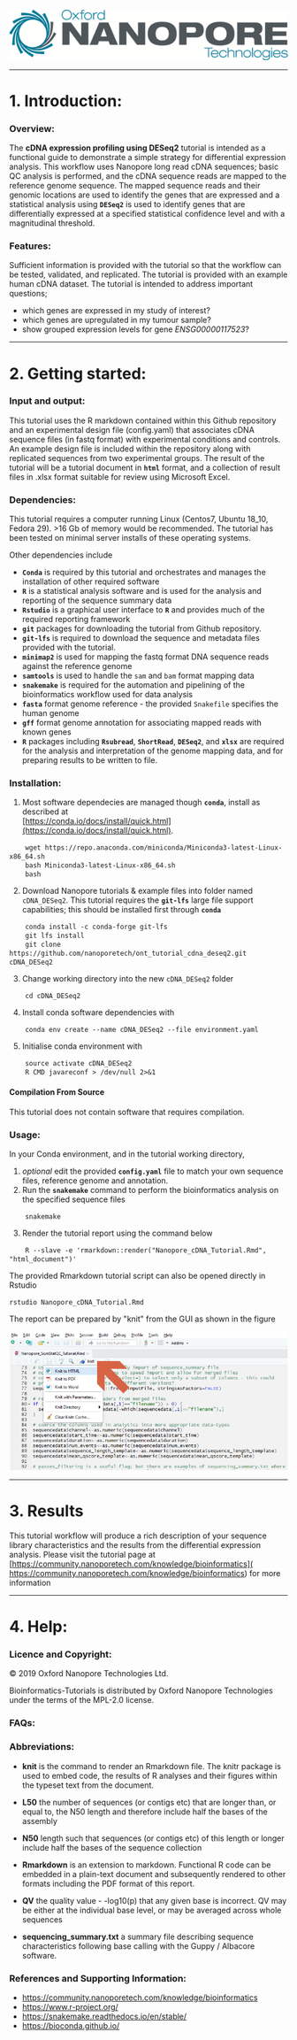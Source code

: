 ![.](Static/Images/ONT_logo.png "Oxford Nanopore Technologies")

******************

# 1. Introduction:


### Overview:

The **cDNA expression profiling using DESeq2** tutorial is intended as a functional guide to demonstrate a simple strategy for differential expression analysis. This workflow uses Nanopore long read cDNA sequences; basic QC analysis is performed, and the cDNA sequence reads are mapped to the reference genome sequence. The mapped sequence reads and their genomic locations are used to identify the genes that are expressed and a statistical analysis using **`DESeq2`** is used to identify genes that are differentially expressed at a specified statistical confidence level and with a magnitudinal threshold.

### Features:

Sufficient information is provided with the tutorial so that the workflow can be tested, validated, and replicated. The tutorial is provided with an example human cDNA dataset. The tutorial is intended to address important questions;

* which genes are expressed in my study of interest?
* which genes are upregulated in my tumour sample?
* show grouped expression levels for gene *ENSG00000117523*?

******************

# 2. Getting started:

### Input and output: 

This tutorial uses the R markdown contained within this Github repository and an experimental design file (config.yaml) that associates cDNA sequence files (in fastq format) with experimental conditions and controls. An example design file is included within the repository along with replicated sequences from two experimental groups. The result of the tutorial will be a tutorial document in **`html`** format, and a collection of result files in .xlsx format suitable for review using Microsoft Excel. 

### Dependencies:

This tutorial requires a computer running Linux (Centos7, Ubuntu 18_10, Fedora 29). >16 Gb of memory would be recommended. The tutorial has been tested on minimal server installs of these operating systems.

Other dependencies include

* **`Conda`** is required by this tutorial and orchestrates and manages the installation of other required software
* **`R`** is a statistical analysis software and is used for the analysis and reporting of the sequence summary data
* **`Rstudio`** is a graphical user interface to **`R`** and provides much of the required reporting framework
* **`git`** packages for downloading the tutorial from Github repository.
* **`git-lfs`** is required to download the sequence and metadata files provided with the tutorial.
* **`minimap2`** is used for mapping the fastq format DNA sequence reads against the reference genome
* **`samtools`** is used to handle the `sam` and `bam` format mapping data
* **`snakemake`** is required for the automation and pipelining of the bioinformatics workflow used for data analysis
* **`fasta`** format genome reference - the provided `Snakefile` specifies the human genome
* **`gff`** format genome annotation for associating mapped reads with known genes
* **`R`** packages including **`Rsubread`**, **`ShortRead`**, **`DESeq2`**, and **`xlsx`** are required for the analysis and interpretation of the genome mapping data, and for preparing results to be written to file. 

### Installation:

1. Most software dependecies are managed though **`conda`**, install as described at  <br> [https://conda.io/docs/install/quick.html](https://conda.io/docs/install/quick.html).
```
    wget https://repo.anaconda.com/miniconda/Miniconda3-latest-Linux-x86_64.sh
    bash Miniconda3-latest-Linux-x86_64.sh
    bash
```
2. Download Nanopore tutorials & example files into folder named `cDNA_DESeq2`. This tutorial requires the **`git-lfs`** large file support capabilities; this should be installed first through **`conda`**
```
    conda install -c conda-forge git-lfs
    git lfs install
    git clone https://github.com/nanoporetech/ont_tutorial_cdna_deseq2.git cDNA_DESeq2
```
3. Change working directory into the new `cDNA_DESeq2` folder 
```
    cd cDNA_DESeq2
```
4. Install conda software dependencies with
```
    conda env create --name cDNA_DESeq2 --file environment.yaml
```
5. Initialise conda environment with 
```
    source activate cDNA_DESeq2
    R CMD javareconf > /dev/null 2>&1
```

#### Compilation From Source

This tutorial does not contain software that requires compilation.



### Usage: 

In your Conda environment, and in the tutorial working directory,

1. *optional* edit the provided **`config.yaml`** file to match your own sequence files, reference genome and annotation.
2. Run the **`snakemake`** command to perform the bioinformatics analysis on the specified sequence files
```
    snakemake
```
3. Render the tutorial report using the command below
```
    R --slave -e 'rmarkdown::render("Nanopore_cDNA_Tutorial.Rmd", "html_document")'
```

The provided Rmarkdown tutorial script can also be opened directly in Rstudio

```
rstudio Nanopore_cDNA_Tutorial.Rmd
```

The report can be prepared by "knit" from the GUI as shown in the figure

![.](Static/Images/KnitIt.png "Prepare a report using Knit")


******************

# 3. Results

This tutorial workflow will produce a rich description of your sequence library characteristics and the results from the differential expression analysis. Please visit the tutorial page at [https://community.nanoporetech.com/knowledge/bioinformatics]( https://community.nanoporetech.com/knowledge/bioinformatics) for more information

******************

# 4. Help:

### Licence and Copyright:

© 2019 Oxford Nanopore Technologies Ltd.

Bioinformatics-Tutorials is distributed by Oxford Nanopore Technologies under the terms of the MPL-2.0 license.

### FAQs:



### Abbreviations:


* __knit__ is the command to render an Rmarkdown file. The knitr package is used to embed code, the results of R analyses and their figures within the typeset text from the document. 

* __L50__  the number of sequences (or contigs etc) that are longer than, or equal to, the N50 length and therefore include half the bases of the assembly

* __N50__  length such that sequences (or contigs etc) of this length or longer include half the bases of the sequence collection

* __Rmarkdown__ is an extension to markdown. Functional R code can be embedded in a plain-text document and subsequently rendered to other formats including the PDF format of this report.

* __QV__  the quality value - -log10(p) that any given base is incorrect. QV may be either at the individual base level, or may be averaged across whole sequences

* __sequencing_summary.txt__ a summary file describing sequence characteristics following base calling with the Guppy / Albacore software.


### References and Supporting Information:

*  https://community.nanoporetech.com/knowledge/bioinformatics
*  https://www.r-project.org/
*  https://snakemake.readthedocs.io/en/stable/
*  https://bioconda.github.io/

